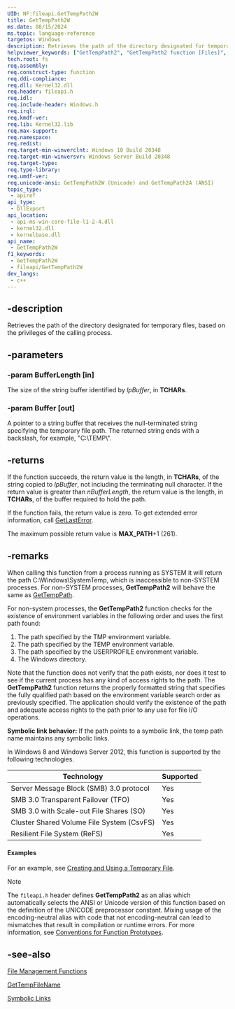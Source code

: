```yaml
---
UID: NF:fileapi.GetTempPath2W
title: GetTempPath2W
ms.date: 08/15/2024
ms.topic: language-reference
targetos: Windows
description: Retrieves the path of the directory designated for temporary files, based on the privileges of the calling process. (Unicode)
helpviewer_keywords: ["GetTempPath2", "GetTempPath2 function [Files]", "GetTempPath2W", "GetTempPath2W", "fileapi/GetTempPath2W", "fileapi/GetTempPath2"]
tech.root: fs
req.assembly: 
req.construct-type: function
req.ddi-compliance: 
req.dll: Kernel32.dll
req.header: fileapi.h
req.idl: 
req.include-header: Windows.h
req.irql: 
req.kmdf-ver: 
req.lib: Kernel32.lib
req.max-support: 
req.namespace: 
req.redist: 
req.target-min-winverclnt: Windows 10 Build 20348
req.target-min-winversvr: Windows Server Build 20348
req.target-type: 
req.type-library: 
req.umdf-ver: 
req.unicode-ansi: GetTempPath2W (Unicode) and GetTempPath2A (ANSI) 
topic_type:
 - apiref
api_type:
 - DllExport
api_location:
 - api-ms-win-core-file-l1-2-4.dll
 - kernel32.dll
 - kernelbase.dll
api_name:
 - GetTempPath2W
f1_keywords:
 - GetTempPath2W
 - fileapi/GetTempPath2W
dev_langs:
 - c++
---
```


## -description

Retrieves the path of the directory designated for temporary files, based on the privileges of the calling process.

## -parameters

### -param BufferLength [in]

The size of the string buffer identified by *lpBuffer*, in **TCHARs**.

### -param Buffer [out]

A pointer to a string buffer that receives the null-terminated string specifying the temporary file path. The returned string ends with a backslash, for example, "C:\\TEMP\\".

## -returns

If the function succeeds, the return value is the length, in **TCHARs**, of the string copied to *lpBuffer*, not including the terminating null character. If the return value is greater than *nBufferLength*, the return value is the length, in **TCHARs**, of the buffer required to hold the path.

If the function fails, the return value is zero. To get extended error information, call [GetLastError](/windows/win32/api/errhandlingapi/nf-errhandlingapi-getlasterror).

The maximum possible return value is **MAX_PATH**+1 (261).

## -remarks

When calling this function from a process running as SYSTEM it will return the path C:\Windows\SystemTemp, which is inaccessible to non-SYSTEM processes. For non-SYSTEM processes, **GetTempPath2** will behave the same as [GetTempPath](/windows/win32/api/fileapi/nf-fileapi-gettemppatha).

For non-system processes, the **GetTempPath2** function checks for the existence of environment variables in the following order and uses the first path found:

1. The path specified by the TMP environment variable.
1. The path specified by the TEMP environment variable.
1. The path specified by the USERPROFILE environment variable.
1. The Windows directory.

Note that the function does not verify that the path exists, nor does it test to see if the current process has any kind of access rights to the path. The **GetTempPath2** function returns the properly formatted string that specifies the fully qualified path based on the environment variable search order as previously specified. The application should verify the existence of the path and adequate access rights to the path prior to any use for file I/O operations.

**Symbolic link behavior:** If the path points to a symbolic link, the temp path name maintains any symbolic links.

In Windows 8 and Windows Server 2012, this function is supported by the following technologies.

| Technology | Supported |
| --- | --- |
| Server Message Block (SMB) 3.0 protocol | Yes |
| SMB 3.0 Transparent Failover (TFO) | Yes |
| SMB 3.0 with Scale-out File Shares (SO) | Yes |
| Cluster Shared Volume File System (CsvFS) | Yes |
| Resilient File System (ReFS) | Yes |

#### Examples

For an example, see [Creating and Using a Temporary File](/windows/win32/FileIO/creating-and-using-a-temporary-file).

> [!NOTE]
> The `fileapi.h` header defines **GetTempPath2** as an alias which automatically selects the ANSI or Unicode version of this function based on the definition of the UNICODE preprocessor constant. Mixing usage of the encoding-neutral alias with code that not encoding-neutral can lead to mismatches that result in compilation or runtime errors. For more information, see [Conventions for Function Prototypes](/windows/win32/intl/conventions-for-function-prototypes).

## -see-also

[File Management Functions](/windows/win32/FileIO/file-management-functions)

[GetTempFileName](nf-fileapi-gettempfilenamew.md)

[Symbolic Links](/windows/win32/FileIO/symbolic-links)
